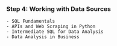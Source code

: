 ###  **Step 4: Working with Data Sources**
    - SQL Fundamentals
    - APIs and Web Scraping in Python
    - Intermediate SQL for Data Analysis
    - Data Analysis in Business
